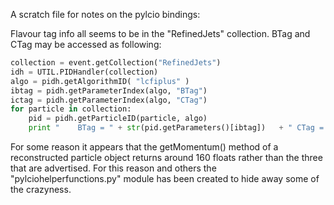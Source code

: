 A scratch file for notes on the pylcio bindings:

Flavour tag info all seems to be in the "RefinedJets" collection. BTag and CTag may be accessed as following:


```python
collection = event.getCollection("RefinedJets")
idh = UTIL.PIDHandler(collection)
algo = pidh.getAlgorithmID( "lcfiplus" )
ibtag = pidh.getParameterIndex(algo, "BTag")
ictag = pidh.getParameterIndex(algo, "CTag")
for particle in collection:
    pid = pidh.getParticleID(particle, algo)
    print "    BTag = " + str(pid.getParameters()[ibtag])   + " CTag = " + str(pid.getParameters()[ictag])
```

For some reason it appears that the getMomentum() method of a reconstructed particle object returns around 160 floats rather than the three that are advertised. For this reason and others the "pylciohelperfunctions.py" module has been created to hide away some of the crazyness.